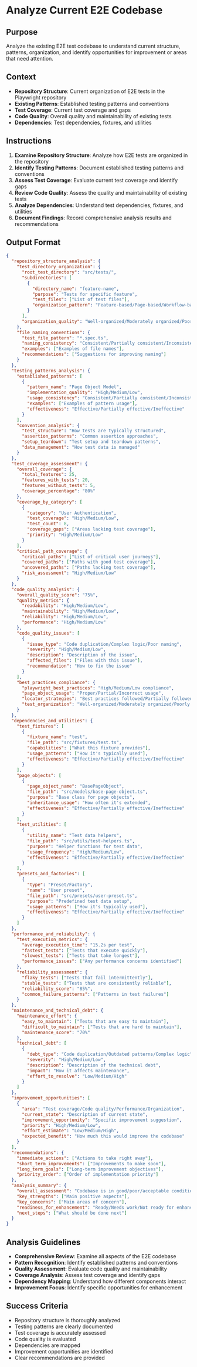 # Analyze Current E2E Codebase

## Purpose
Analyze the existing E2E test codebase to understand current structure, patterns, organization, and identify opportunities for improvement or areas that need attention.

## Context
- **Repository Structure**: Current organization of E2E tests in the Playwright repository
- **Existing Patterns**: Established testing patterns and conventions
- **Test Coverage**: Current test coverage and gaps
- **Code Quality**: Overall quality and maintainability of existing tests
- **Dependencies**: Test dependencies, fixtures, and utilities

## Instructions
1. **Examine Repository Structure**: Analyze how E2E tests are organized in the repository
2. **Identify Testing Patterns**: Document established testing patterns and conventions
3. **Assess Test Coverage**: Evaluate current test coverage and identify gaps
4. **Review Code Quality**: Assess the quality and maintainability of existing tests
5. **Analyze Dependencies**: Understand test dependencies, fixtures, and utilities
6. **Document Findings**: Record comprehensive analysis results and recommendations

## Output Format
```json
{
  "repository_structure_analysis": {
    "test_directory_organization": {
      "root_test_directory": "src/tests/",
      "subdirectories": [
        {
          "directory_name": "feature-name",
          "purpose": "Tests for specific feature",
          "test_files": ["List of test files"],
          "organization_pattern": "Feature-based/Page-based/Workflow-based"
        }
      ],
      "organization_quality": "Well-organized/Moderately organized/Poorly organized"
    },
    "file_naming_conventions": {
      "test_file_pattern": "*.spec.ts",
      "naming_consistency": "Consistent/Partially consistent/Inconsistent",
      "examples": ["Examples of file names"],
      "recommendations": ["Suggestions for improving naming"]
    }
  },
  "testing_patterns_analysis": {
    "established_patterns": [
      {
        "pattern_name": "Page Object Model",
        "implementation_quality": "High/Medium/Low",
        "usage_consistency": "Consistent/Partially consistent/Inconsistent",
        "examples": ["Examples of pattern usage"],
        "effectiveness": "Effective/Partially effective/Ineffective"
      }
    ],
    "convention_analysis": {
      "test_structure": "How tests are typically structured",
      "assertion_patterns": "Common assertion approaches",
      "setup_teardown": "Test setup and teardown patterns",
      "data_management": "How test data is managed"
    }
  },
  "test_coverage_assessment": {
    "overall_coverage": {
      "total_features": 25,
      "features_with_tests": 20,
      "features_without_tests": 5,
      "coverage_percentage": "80%"
    },
    "coverage_by_category": [
      {
        "category": "User Authentication",
        "test_coverage": "High/Medium/Low",
        "test_count": 8,
        "coverage_gaps": ["Areas lacking test coverage"],
        "priority": "High/Medium/Low"
      }
    ],
    "critical_path_coverage": {
      "critical_paths": ["List of critical user journeys"],
      "covered_paths": ["Paths with good test coverage"],
      "uncovered_paths": ["Paths lacking test coverage"],
      "risk_assessment": "High/Medium/Low"
    }
  },
  "code_quality_analysis": {
    "overall_quality_score": "75%",
    "quality_metrics": {
      "readability": "High/Medium/Low",
      "maintainability": "High/Medium/Low",
      "reliability": "High/Medium/Low",
      "performance": "High/Medium/Low"
    },
    "code_quality_issues": [
      {
        "issue_type": "Code duplication/Complex logic/Poor naming",
        "severity": "High/Medium/Low",
        "description": "Description of the issue",
        "affected_files": ["Files with this issue"],
        "recommendation": "How to fix the issue"
      }
    ],
    "best_practices_compliance": {
      "playwright_best_practices": "High/Medium/Low compliance",
      "page_object_usage": "Proper/Partial/Incorrect usage",
      "locator_strategies": "Best practices followed/Partially followed/Not followed",
      "test_organization": "Well-organized/Moderately organized/Poorly organized"
    }
  },
  "dependencies_and_utilities": {
    "test_fixtures": [
      {
        "fixture_name": "test",
        "file_path": "src/fixtures/test.ts",
        "capabilities": ["What this fixture provides"],
        "usage_patterns": ["How it's typically used"],
        "effectiveness": "Effective/Partially effective/Ineffective"
      }
    ],
    "page_objects": [
      {
        "page_object_name": "BasePageObject",
        "file_path": "src/models/base-page-object.ts",
        "purpose": "Base class for page objects",
        "inheritance_usage": "How often it's extended",
        "effectiveness": "Effective/Partially effective/Ineffective"
      }
    ],
    "test_utilities": [
      {
        "utility_name": "Test data helpers",
        "file_path": "src/utils/test-helpers.ts",
        "purpose": "Helper functions for test data",
        "usage_frequency": "High/Medium/Low",
        "effectiveness": "Effective/Partially effective/Ineffective"
      }
    ],
    "presets_and_factories": [
      {
        "type": "Preset/Factory",
        "name": "User preset",
        "file_path": "src/presets/user-preset.ts",
        "purpose": "Predefined test data setup",
        "usage_patterns": ["How it's typically used"],
        "effectiveness": "Effective/Partially effective/Ineffective"
      }
    ]
  },
  "performance_and_reliability": {
    "test_execution_metrics": {
      "average_execution_time": "15.2s per test",
      "fastest_tests": ["Tests that execute quickly"],
      "slowest_tests": ["Tests that take longest"],
      "performance_issues": ["Any performance concerns identified"]
    },
    "reliability_assessment": {
      "flaky_tests": ["Tests that fail intermittently"],
      "stable_tests": ["Tests that are consistently reliable"],
      "reliability_score": "85%",
      "common_failure_patterns": ["Patterns in test failures"]
    }
  },
  "maintenance_and_technical_debt": {
    "maintenance_effort": {
      "easy_to_maintain": ["Tests that are easy to maintain"],
      "difficult_to_maintain": ["Tests that are hard to maintain"],
      "maintenance_score": "70%"
    },
    "technical_debt": [
      {
        "debt_type": "Code duplication/Outdated patterns/Complex logic",
        "severity": "High/Medium/Low",
        "description": "Description of the technical debt",
        "impact": "How it affects maintenance",
        "effort_to_resolve": "Low/Medium/High"
      }
    ]
  },
  "improvement_opportunities": [
    {
      "area": "Test coverage/Code quality/Performance/Organization",
      "current_state": "Description of current state",
      "improvement_opportunity": "Specific improvement suggestion",
      "priority": "High/Medium/Low",
      "effort_estimate": "Low/Medium/High",
      "expected_benefit": "How much this would improve the codebase"
    }
  ],
  "recommendations": {
    "immediate_actions": ["Actions to take right away"],
    "short_term_improvements": ["Improvements to make soon"],
    "long_term_goals": ["Long-term improvement objectives"],
    "priority_order": ["Order of implementation priority"]
  },
  "analysis_summary": {
    "overall_assessment": "Codebase is in good/poor/acceptable condition",
    "key_strengths": ["Main positive aspects"],
    "key_concerns": ["Main areas of concern"],
    "readiness_for_enhancement": "Ready/Needs work/Not ready for enhancements",
    "next_steps": ["What should be done next"]
  }
}
```

## Analysis Guidelines
- **Comprehensive Review**: Examine all aspects of the E2E codebase
- **Pattern Recognition**: Identify established patterns and conventions
- **Quality Assessment**: Evaluate code quality and maintainability
- **Coverage Analysis**: Assess test coverage and identify gaps
- **Dependency Mapping**: Understand how different components interact
- **Improvement Focus**: Identify specific opportunities for enhancement

## Success Criteria
- Repository structure is thoroughly analyzed
- Testing patterns are clearly documented
- Test coverage is accurately assessed
- Code quality is evaluated
- Dependencies are mapped
- Improvement opportunities are identified
- Clear recommendations are provided
